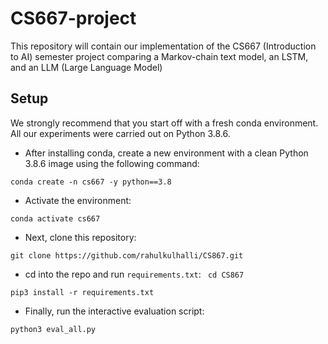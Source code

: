 # CS667-project
This repository will contain our implementation of the CS667 (Introduction to AI) semester project comparing a Markov-chain text model, an LSTM, and an LLM (Large Language Model)

## Setup

We strongly recommend that you start off with a fresh conda environment. All our experiments were carried out on Python 3.8.6.

- After installing conda, create a new environment with a clean Python 3.8.6 image using the following command:

`conda create -n cs667 -y python==3.8`

- Activate the environment:

`conda activate cs667`

- Next, clone this repository:

`git clone https://github.com/rahulkulhalli/CS867.git`


- cd into the repo and run `requirements.txt`:
`
cd CS867`

`pip3 install -r requirements.txt`


- Finally, run the interactive evaluation script:

`python3 eval_all.py`
